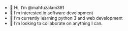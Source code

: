 - 👋 Hi, I’m @mahfuzalam391
- 👀 I’m interested in software development
- 🌱 I’m currently learning python 3 and web development
- 💞️ I’m looking to collaborate on anything I can.


<!---
mahfuzalam391/mahfuzalam391 is a ✨ special ✨ repository because its `README.md` (this file) appears on your GitHub profile.
You can click the Preview link to take a look at your changes.
--->
